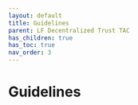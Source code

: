 ```yaml
---
layout: default
title: Guidelines
parent: LF Decentralized Trust TAC
has_children: true
has_toc: true
nav_order: 3
---
```

[//]: # (SPDX-License-Identifier: CC-BY-4.0)

# Guidelines

